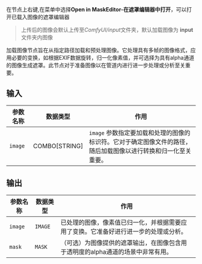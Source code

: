 
在节点上右键,在菜单中选择**Open in MaskEditor-在遮罩编辑器中打开**，可以打开已载入图像的遮罩编辑器

>上传后的图像会默认上传至*ComfyUI/input*文件夹，默认加载图像为 **input**文件夹内图像

加载图像节点旨在从指定路径加载和预处理图像。它处理具有多帧的图像格式，应用必要的变换，如根据EXIF数据旋转，归一化像素值，并可选择为具有alpha通道的图像生成遮罩。此节点对于准备图像以在管道内进行进一步处理或分析至关重要。

## 输入

| 参数名称 | 数据类型 | 作用                                                         |
|----------|----------|--------------------------------------------------------------|
| `image`  | COMBO[STRING] | `image` 参数指定要加载和处理的图像的标识符。它对于确定图像文件的路径，随后加载图像以进行转换和归一化至关重要。 |

## 输出

| 参数名称 | 数据类型 | 作用                                                         |
|----------|----------|--------------------------------------------------------------|
| `image`  | `IMAGE`  | 已处理的图像，像素值已归一化，并根据需要应用了变换。它准备好进行进一步的处理或分析。 |
| `mask`   | `MASK`   | （可选）为图像提供的遮罩输出，在图像包含用于透明度的alpha通道的场景中非常有用。 |

